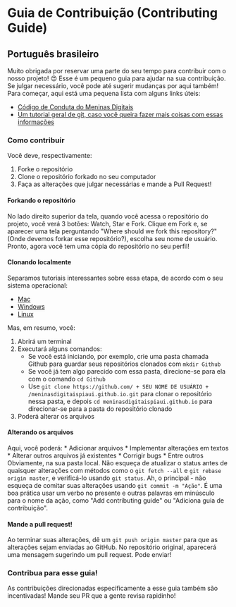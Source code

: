 # Guia de Contribuição (Contributing Guide)
## Português brasileiro
Muito obrigada por reservar uma parte do seu tempo para contribuir com o nosso projeto! :heart_eyes:
Esse é um pequeno guia para ajudar na sua contribuição. Se julgar necessário, você pode até sugerir mudanças por aqui também! Para começar, aqui está uma pequena lista com alguns links úteis:
* [Código de Conduta do Meninas Digitais](https://github.com/meninasdigitaispiaui/codigo-de-conduta)
* [Um tutorial geral de git, caso você queira fazer mais coisas com essas informações](https://rogerdudler.github.io/git-guide/index.pt_BR.html)

### Como contribuir
Você deve, respectivamente:
1. Forke o repositório
2. Clone o repositório forkado no seu computador
3. Faça as alterações que julgar necessárias e mande a Pull Request!

#### Forkando o repositório
No lado direito superior da tela, quando você acessa o repositório do projeto, você verá 3 botões: Watch, Star e Fork. Clique em Fork e, se aparecer uma tela perguntando "Where should we fork this repository?" (Onde devemos forkar esse repositório?), escolha seu nome de usuário. Pronto, agora você tem uma cópia do repositório no seu perfil!

#### Clonando localmente
Separamos tutoriais interessantes sobre essa etapa, de acordo com o seu sistema operacional:
* [Mac](https://help.github.com/pt/github/creating-cloning-and-archiving-repositories/cloning-a-repository)
* [Windows](http://gabsferreira.com/forkando-e-clonando-um-repositorio-no-github/)
* [Linux](https://help.github.com/pt/github/creating-cloning-and-archiving-repositories/cloning-a-repository)

Mas, em resumo, você:
1. Abrirá um terminal
2. Executará alguns comandos:
	* Se você está iniciando, por exemplo, crie uma pasta chamada Github para guardar seus repositórios clonados com `mkdir Github`
	* Se você já tem algo parecido com essa pasta, direcione-se para ela com o comando `cd Github`
	* Use `git clone https://github.com/ + SEU NOME DE USUÁRIO + /meninasdigitaispiaui.github.io.git` para clonar o repositório nessa pasta, e depois `cd meninasdigitaispiaui.github.io` para direcionar-se para a pasta do repositório clonado
3. Poderá alterar os arquivos	

#### Alterando os arquivos
Aqui, você poderá:
	* Adicionar arquivos
	* Implementar alterações em textos
	* Alterar outros arquivos já existentes
	* Corrigir bugs
	* Entre outros
Obviamente, na sua pasta local. Não esqueça de atualizar o status antes de quaisquer alterações com métodos como o `git fetch --all` e `git rebase origin master`, e verificá-lo usando `git status`.
Ah, o principal - não esqueça de comitar suas alterações usando `git commit -m "Ação"`. É uma boa prática usar um verbo no presente e outras palavras em minúsculo para o nome da ação, como "Add contributing guide" ou "Adiciona guia de contribuição".

#### Mande a pull request!
Ao terminar suas alterações, dê um `git push origin master` para que as alterações sejam enviadas ao GitHub. No repositório original, aparecerá uma mensagem sugerindo um pull request. Pode enviar!

### Contribua para esse guia!
As contribuições direcionadas especificamente a esse guia também são incentivadas! Mande seu PR que a gente revisa rapidinho!